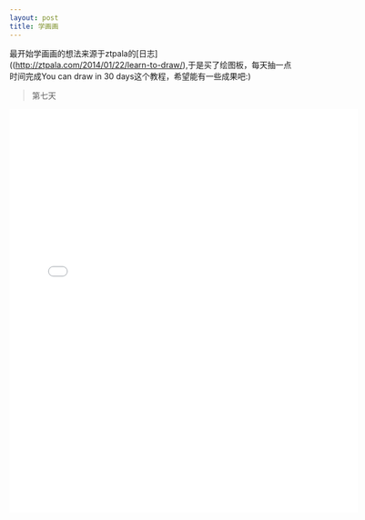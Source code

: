 ```yaml
---
layout: post
title: 学画画
---
```


最开始学画画的想法来源于ztpala的[日志]((http://ztpala.com/2014/01/22/learn-to-draw/),于是买了绘图板，每天抽一点时间完成You can draw in 30 days这个教程，希望能有一些成果吧:)


>第七天
<iframe src="//instagram.com/p/mMiSXwwXPC/embed/" width="612" height="710" frameborder="0" scrolling="no" allowtransparency="true"></iframe>
